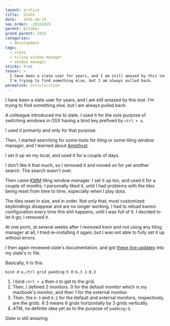 ```yaml
---
layout: archive
title:  Slate
date:   2016-10-19
nav_order: -20161019
parent: October
grand_parent: 2016
categories:
  - development
tags:
  - slate
  - tiling window manager
  - window manager
sticky: true
teaser: >
  I have been a slate user for years, and I am still amazed by this tool.
  I'm trying to find something else, but I am always pulled back.
permalink: article/slate
---
```


I have been a slate user for years, and I am still amazed by this tool.
I'm trying to find something else, but I am always pulled back.

A colleague introduced me to slate. I used it for the sole purpose of
switching windows in OSX having a bind key prefixed by `ctrl + a`.

I used it primarily and only for that purpose.

Then, I started searching for some tools for tiling or some tiling window
manager, and I learned about [Amethyst](https://github.com/ianyh/Amethyst).

I set it up on my local, and used it for a couple of days.

I don't like it that much, so I removed it and moved on for yet another
search. The search wasn't over.

Then came [KWM](https://github.com/koekeishiya/kwm) tiling window
manager. I set it up too, and used it for a couple of months. I
personally liked it, until I had problems with the tiles being reset from
time to time, especially when I play dota.

The tiles reset in size, and in order. Not only that, most customized
keybindings disappear and are no longer working. I had to reload kwmrc
configuration every time this shit happens, until I was full of it. I
decided to let it go; I removed it.

At one point, at several weeks after I removed kwm and not using any
tiling manager at all, I tried re-installing it again, but I was not able
to fully set it up without errors.

I then again reviewed slate's documentation, and got [these line updates](https://github.com/timhtheos/dotfiles/commit/017f072353b1ab763f2092944d745b403314a5d1#diff-312ee6b77f05b59ee4f528c96e84b50eR30)
into my slate's rc file.

Basically, it is this:

~~~
bind d:a,ctrl grid padding:5 0:6,3 1:8,2
~~~

1.  I bind `ctrl + a` then `d` to get to the grid.
2.  Then, I defined 2 monitors. 0 for the default monitor which is my
    macbook's monitor, and then 1 for the external monitor.
3.  Then, the `6:3` and `8:2` for the default and external monitors,
    respectively, are the grids.  6:3 means 6 grids horizontally by 3
    grids vertically.
4.  ATM, no definite idea yet as to the purpose of `padding:5`.

Slate is still amazing.
